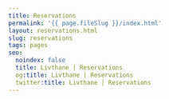 ```yaml
---
title: Reservations
permalink: '{{ page.fileSlug }}/index.html'
layout: reservations.html
slug: reservations
tags: pages
seo:
  noindex: false
  title: Livthane | Reservations
  og:title: Livthane | Reservations
  twitter:title: Livthane | Reservations
---
```



